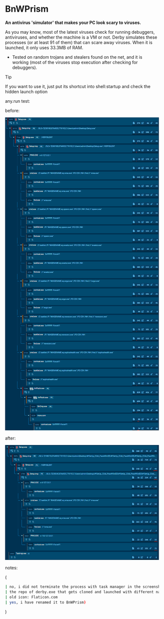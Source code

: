 # BnWPrism
**An antivirus 'simulator' that makes your PC look scary to viruses.**

As you may know, most of the latest viruses check for running debuggers, antiviruses, and whether the machine is a VM or not.
Derby simulates these processes (or at least 91 of them) that can scare away viruses. When it is launched, it only uses 33.3MB of RAM.
- Tested on random trojans and stealers found on the net, and it is working (most of the viruses stop execution after checking for debuggers).

> [!TIP]
> If you want to use it, just put its shortcut into shell:startup and check the hidden launch option


any.run test:

before:

  ![x](https://github.com/Noisec/pic-s/blob/main/images/derby-bef.png?raw=true)

after:

  ![x](https://github.com/Noisec/pic-s/blob/main/images/derby-aft.png?raw=true)
  
notes:

(
```bash
| no, i did not terminate the process with task manager in the screenshot
| the repo of derby.exe that gets cloned and launched with different names is found at https://github.com/Noisec/small_exe
| old icon: Flaticon.com
| yes, i have renamed it to BnWPrism)
```
)


